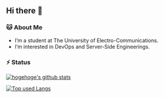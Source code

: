## Hi there 👋

###  🐱 About Me 
- I’m a student at The University of Electro-Communications.
- I’m interested in DevOps and Server-Side Engineerings.


### ⚡ Status 

<!-- リポジトリステータス -->
[![hogehoge's github stats](https://github-readme-stats.vercel.app/api?username=mrymam&hide=contribs&count_private=true&show_icons=true&theme=tokyonight)](https://github.com/mrymam/)

<!-- ソースコード統計 -->
[![Top used Langs](https://github-readme-stats.vercel.app/api/top-langs/?username=mrymam&layout=compact&theme=tokyonight)](https://github.com/mrymam/)


<!--
これからいいレポジトリにします
[![Readme Card](https://github-readme-stats.vercel.app/api/pin/?username=mrymam&repo=morning_compe_serverless_server)](https://github.com/mrymam/morning_compe_serverless_server)

<!--
**mrymam/mrymam** is a ✨ _special_ ✨ repository because its `README.md` (this file) appears on your GitHub profile.

Here are some ideas to get you started:

- 🔭 I’m currently working on ...
- 🌱 I’m currently learning ...
- 👯 I’m looking to collaborate on ...
- 🤔 I’m looking for help with ...
- 💬 Ask me about ...
- 📫 How to reach me: ...
- 😄 Pronouns: ...
- ⚡ Fun fact: ...
-->
